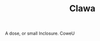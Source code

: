 ---
title: Clawa
letter: C
permalink: "/definitions/bld-clawa.html"
body: A dose, or small Inclosure. CoweU
published_at: '2018-07-07'
source: Black's Law Dictionary 2nd Ed (1910)
layout: post
---